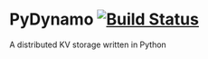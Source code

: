 # PyDynamo [![Build Status](https://travis-ci.org/scv119/pydynamo.svg?branch=master)](https://travis-ci.org/scv119/pydynamo)

A distributed KV storage written in Python
